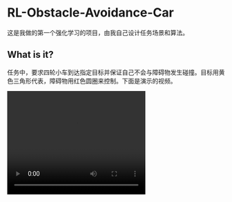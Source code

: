 # RL-Obstacle-Avoidance-Car

这是我做的第一个强化学习的项目，由我自己设计任务场景和算法。

## What is it?

任务中，要求四轮小车到达指定目标并保证自己不会与障碍物发生碰撞。目标用黄色三角形代表，障碍物用红色圆圈来控制。下面是演示的视频。

<video width="320" height="240" controls>
  <source src="2024-03-03 16-01-32.mkv" type="video/mkv">
  Your browser does not support the video tag.
</video>

